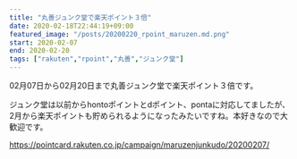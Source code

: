 ```yaml
---
title: "丸善ジュンク堂で楽天ポイント３倍"
date: 2020-02-18T22:44:19+09:00
featured_image: "/posts/20200220_rpoint_maruzen.md.png"
start: 2020-02-07
end: 2020-02-20
tags: ["rakuten","rpoint","丸善","ジュンク堂"]
---
```


02月07日から02月20日まで丸善ジュンク堂で楽天ポイント３倍です。

ジュンク堂は以前からhontoポイントとdポイント、pontaに対応してましたが、2月から楽天ポイントも貯められるようになったみたいですね。本好きなので大歓迎です。

https://pointcard.rakuten.co.jp/campaign/maruzenjunkudo/20200207/
